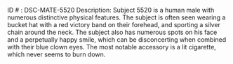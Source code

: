 ID # : DSC-MATE-5520
Description: Subject 5520 is a human male with numerous distinctive physical features. The subject is often seen wearing a bucket hat with a red victory band on their forehead, and sporting a silver chain around the neck. The subject also has numerous spots on his face and a perpetually happy smile, which can be disconcerting when combined with their blue clown eyes. The most notable accessory is a lit cigarette, which never seems to burn down.
